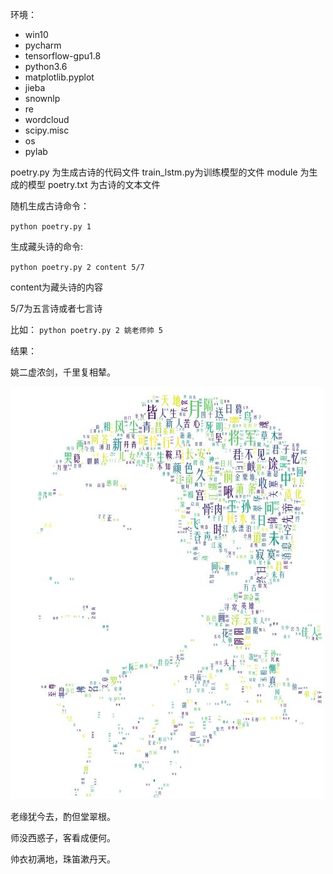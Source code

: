 环境：
- win10
- pycharm
- tensorflow-gpu1.8
- python3.6
- matplotlib.pyplot 
- jieba
- snownlp
- re
- wordcloud
- scipy.misc 
- os
- pylab



poetry.py 为生成古诗的代码文件
train_lstm.py为训练模型的文件
module 为生成的模型
poetry.txt 为古诗的文本文件

随机生成古诗命令：

`python poetry.py 1`

生成藏头诗的命令:

`python poetry.py 2 content 5/7`

content为藏头诗的内容

5/7为五言诗或者七言诗

比如：
`python poetry.py 2 姚老师帅 5`

结果：

姚二虚浓剑，千里复相辇。

![杜甫词云](dufu_cw.jpg)

老缘犹今去，酌但堂翠根。

师没西惑子，客看成便何。

帅衣初满地，珠笛漱丹天。


